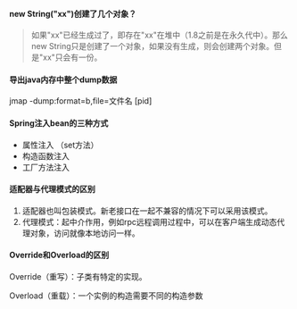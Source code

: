 #### new String("xx")创建了几个对象？
>如果"xx"已经生成过了，即存在"xx"在堆中（1.8之前是在永久代中）。那么new String只是创建了一个对象，如果没有生成，则会创建两个对象。但是"xx"只会有一份。

#### 导出java内存中整个dump数据
jmap -dump:format=b,file=文件名 [pid]

#### Spring注入bean的三种方式
- 属性注入 （set方法）
- 构造函数注入
- 工厂方法注入

#### 适配器与代理模式的区别
1. 适配器也叫包装模式。新老接口在一起不兼容的情况下可以采用该模式。
2. 代理模式：起中介作用，例如rpc远程调用过程中，可以在客户端生成动态代理对象，访问就像本地访问一样。

#### Override和Overload的区别
Override（重写）：子类有特定的实现。

Overload（重载）：一个实例的构造需要不同的构造参数